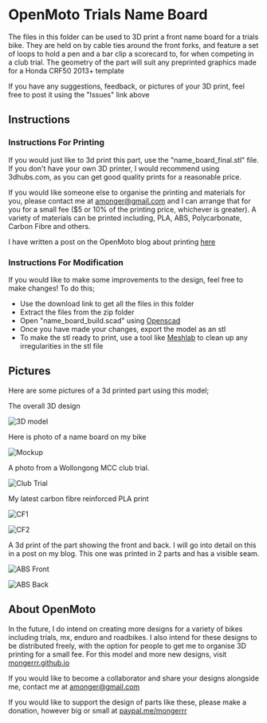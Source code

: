 # OpenMoto Trials Name Board

The files in this folder can be used to 3D print a front name board for a trials bike. They are held on by cable ties around the front forks, and feature a set of loops to hold a pen and a bar clip a scorecard to, for when competing in a club trial. The geometry of the part will suit any preprinted graphics made for a Honda CRF50 2013+ template

If you have any suggestions, feedback, or pictures of your 3D print, feel free to post it using the "Issues" link above

## Instructions
### Instructions For Printing
If you would just like to 3d print this part, use the "name_board_final.stl" file. If you don't have your own 3D printer, I would recommend using 3dhubs.com, as you can get good quality prints for a reasonable price.

If you would like someone else to organise the printing and materials for you, please contact me at [amonger@gmail.com](mailto:amonger@gmail.com) and I can arrange that for you for a small fee ($5 or 10% of the printing price, whichever is greater). A variety of materials can be printed including, PLA, ABS, Polycarbonate, Carbon Fibre and others.

I have written a post on the OpenMoto blog about printing [here](http://mongerrr.github.io/2016-07-24-trials-name-board-printing/)

### Instructions For Modification
If you would like to make some improvements to the design, feel free to make changes!
To do this;
- Use the download link to get all the files in this folder
- Extract the files from the zip folder
- Open "name_board_build.scad" using [Openscad](http://www.openscad.org/)
- Once you have made your changes, export the model as an stl
- To make the stl ready to print, use a tool like [Meshlab](http://meshlab.sourceforge.net/) to clean up any irregularities in the stl file

## Pictures
Here are some pictures of a 3d printed part using this model;

The overall 3D design

![3D model](https://github.com/mongerrr/mongerrr.github.io/raw/master/resources/2016-07-16-trials-name-board/3d_model.png)

Here is photo of a name board on my bike

![Mockup](https://github.com/mongerrr/mongerrr.github.io/raw/master/resources/2016-07-16-trials-name-board/mockup.jpg)

A photo from a Wollongong MCC club trial.

![Club Trial](https://github.com/mongerrr/mongerrr.github.io/raw/master/resources/2016-07-16-trials-name-board/club.jpg)

My latest carbon fibre reinforced PLA print

![CF1](https://github.com/mongerrr/mongerrr.github.io/raw/master/resources/2016-08-23-trials-name-board-cf/cf1.jpg)

![CF2](https://github.com/mongerrr/mongerrr.github.io/raw/master/resources/2016-08-23-trials-name-board-cf/cf2.jpg)

A 3d print of the part showing the front and back. I will go into detail on this in a post on my blog. This one was printed in 2 parts and has a visible seam.

![ABS Front](https://github.com/mongerrr/mongerrr.github.io/raw/master/resources/2016-07-16-trials-name-board/abs_front.jpg)

![ABS Back](https://github.com/mongerrr/mongerrr.github.io/raw/master/resources/2016-07-16-trials-name-board/abs_back.jpg)

## About OpenMoto
In the future, I do intend on creating more designs for a variety of bikes including trials, mx, enduro and roadbikes. I also intend for these designs to be distributed freely, with the option for people to get me to organise 3D printing for a small fee. For this model and more new designs, visit [mongerrr.github.io](mongerrr.github.io)

If you would like to become a collaborator and share your designs alongside me, contact me at [amonger@gmail.com](mailto:amonger@gmail.com)

If you would like to support the design of parts like these, please make a donation, however big or small at [paypal.me/mongerrr](paypal.me/mongerrr)
